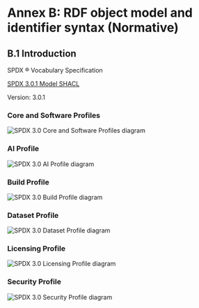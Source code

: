 # Annex B: RDF object model and identifier syntax (Normative)

## B.1 Introduction <a name="B.1"></a>

SPDX ® Vocabulary Specification

[SPDX 3.0.1 Model SHACL](https://spdx.org/rdf/3.0.1/spdx-model.ttl)

Version: 3.0.1

### Core and Software Profiles

![SPDX 3.0 Core and Software Profiles diagram][fig_Core_Software]

### AI Profile

![SPDX 3.0 AI Profile diagram][fig_AI]

### Build Profile

![SPDX 3.0 Build Profile diagram][fig_Build]

### Dataset Profile

![SPDX 3.0 Dataset Profile diagram][fig_Dataset]

### Licensing Profile

![SPDX 3.0 Licensing Profile diagram][fig_Licensing]

### Security Profile

![SPDX 3.0 Security Profile diagram][fig_Security]

[fig_Core_Software]: ../images/model%20Core+Software.png "SPDX 3.0 Core and Software Profiles diagram"
[fig_Dataset]: ../images/model%20Dataset.png "SPDX 3.0 Dataset Profile diagram"
[fig_AI]: ../images/model%20AI.png "SPDX 3.0 AI Profile diagram"
[fig_Build]: ../images/model%20Build.png "SPDX 3.0 Build Profile diagram"
[fig_Licensing]: ../images/model%20Licensing.png "SPDX 3.0 Licensing Profile diagram"
[fig_Security]: ../images/model%20Security.png "SPDX 3.0 Security Profile diagram"
